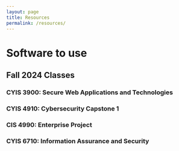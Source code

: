 ```yaml
---
layout: page
title: Resources
permalink: /resources/
---
```


# Software to use


## Fall 2024 Classes

### CYIS 3900: Secure Web Applications and Technologies


### CYIS 4910: Cybersecurity Capstone 1


### CIS 4990: Enterprise Project


### CYIS 6710: Information Assurance and Security





